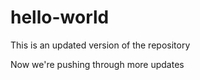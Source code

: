 # hello-world

This is an updated version of the repository

Now we're pushing through more updates
